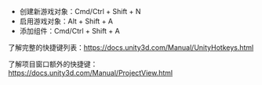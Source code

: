 - 创建新游戏对象：Cmd/Ctrl + Shift + N
- 启用游戏对象：Alt + Shift + A
- 添加组件：Cmd/Ctrl + Shift + A

了解完整的快捷键列表：https://docs.unity3d.com/Manual/UnityHotkeys.html

了解项目窗口额外的快捷键：https://docs.unity3d.com/Manual/ProjectView.html